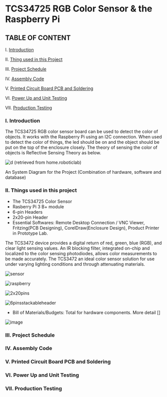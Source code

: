 
# TCS34725 RGB Color Sensor & the Raspberry Pi
## TABLE OF CONTENT
I.   [Introduction](#i-introduction)

II.  [Thing used in this Project](#ii-things-used-in-this-project)

III. [Project Schedule](#iii-overheat-sensor-schedule)

IV.  [Assembly Code](#iv-assembly-code)

V.   [Printed Circuit Board PCB and Soldering](#v-printed-circuit-board-pcb-and-soldering)

VI.  [Power Up and Unit Testing](#vi-power-up-and-unit-testing)

VII. [Production Testing](#vii-production-testing)

### I. Introduction
The TCS34725 RGB color sensor board can be used to detect the color of objects. It works with the Raspberry Pi using an I2C connection.  When used to detect the color of things, the led should be on and the object should be put on the top of the enclosure closely. The theory of sensing the color of objects is Reflective Sensing Theory as below.

![d](https://user-images.githubusercontent.com/43184936/49826532-1f102780-fd55-11e8-8695-47e925f3c31f.png)
(retrieved from home.roboticlab)

An System Diagram for the Project (Combination of hardware, software and database)



### II. Things used in this project
- The TCS34725 Color Sensor
- Rasberry Pi 3 B+ module
- 6-pin Headers
- 2x20-pin Header
- Essential Softwares: Remote Desktop Connection / VNC Viewer, Fritzing(PCB Designing), CorelDraw(Enclosure Design), Product Printer in Prototype Lab.

The TCS3472 device provides a digital return of red, green, blue (RGB), and clear light sensing values. An IR blocking filter, integrated on-chip and localized to the color sensing photodiodes, allows color measurements to be made accurately. The TCS3472 an ideal color sensor solution for use under varying lighting conditions and through attenuating materials. 

![sensor](https://user-images.githubusercontent.com/43184936/49824796-e2dac800-fd50-11e8-8d7f-00377f148ccd.jpg)

![raspberry](https://user-images.githubusercontent.com/43184936/49824862-0a319500-fd51-11e8-9716-404b64f69bb5.jpg)

![2x20pins](https://user-images.githubusercontent.com/43184936/49826920-12d89a00-fd56-11e8-876b-23ddb2447342.jpeg)

![6pinsstackableheader](https://user-images.githubusercontent.com/43184936/49826921-13713080-fd56-11e8-9ddc-2c08ae6f2c13.jpg)

- Bill of Materials/Budgets: Total for hardware components. More detail [] 

![image](https://user-images.githubusercontent.com/43184936/49828283-7dd7a000-fd59-11e8-9aae-924e75a76793.png)


### III. Project Schedule



### IV. Assembly Code

### V. Printed Circuit Board PCB and Soldering

### VI. Power Up and Unit Testing

### VII. Production Testing
